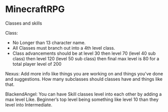 # MinecraftRPG
Classes and skills

Class:
- No Longer than 13 character name.
- All Classes must branch out into a 4th level class.
- Class advancements should be at level 30 then level 70 (level 40 sub class) then level 120 (level 50 sub class) then final max level is 80 for a total player level of 200


Nexus:
Add more info like things you are working on and things you've done and suggestions.
How many subclasses should classes have and things like that.

BlackendAngel:
You can have Skill classes level into each other by adding a max level Like.
Beginner’s top level being something like level 10 than they level into Intermediate.
